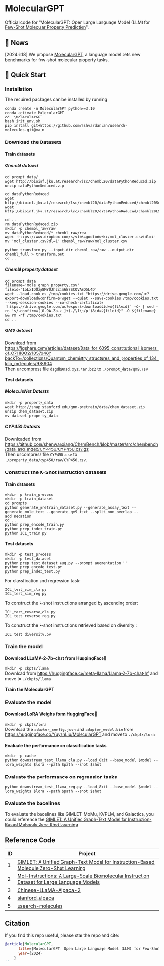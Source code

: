 # MolecularGPT
Official code for "[MolecularGPT: Open Large Language Model (LLM) for Few-Shot Molecular Property Prediction](https://arxiv.org/pdf/2406.12950)".

## 📌 News
[2024.6.18] We propose [MolecularGPT](https://arxiv.org/pdf/2406.12950), a language model sets new benchmarks for few-shot molecular property tasks.

## 🚀 Quick Start
### Installation
The required packages can be installed by running
```
conda create -n MolecularGPT python==3.10
conda activate MolecularGPT
cd .\MolecularGPT 
bash init_env.sh 
pip install git+https://github.com/ashvardanian/usearch-molecules.git@main
```
### Download the Datasets
#### Train datasets

##### Chembl dataset
```
cd prompt_data/ 
wget http://bioinf.jku.at/research/lsc/chembl20/dataPythonReduced.zip 
unzip dataPythonReduced.zip 

cd dataPythonReduced 
wget http://bioinf.jku.at/research/lsc/chembl20/dataPythonReduced/chembl20Smiles.pckl 
wget http://bioinf.jku.at/research/lsc/chembl20/dataPythonReduced/chembl20LSTM.pckl 

cd .. 
rm dataPythonReduced.zip 
mkdir -p chembl_raw/raw 
mv dataPythonReduced/* chembl_raw/raw 
wget 'https://www.dropbox.com/s/vi084g0ol06wzkt/mol_cluster.csv?dl=1' 
mv 'mol_cluster.csv?dl=1' chembl_raw/raw/mol_cluster.csv

python transform.py --input-dir chembl_raw/raw --output-dir chembl_full > transform.out 
cd .. 
```
##### Chembl property dataset
```
cd prompt_data
filename='mole_graph_property.csv'
fileid='1oLxIDOzp8MY0Jhzc1m6E7SCOVAZO5L4D'
wget --load-cookies /tmp/cookies.txt "https://drive.google.com/uc?export=download&confirm=$(wget --quiet --save-cookies /tmp/cookies.txt --keep-session-cookies --no-check-certificate 'https://drive.google.com/uc?export=download&id=${fileid}' -O- | sed -rn 's/.confirm=([0-9A-Za-z_]+)./\1\n/p')&id=${fileid}" -O ${filename} && rm -rf /tmp/cookies.txt
cd ..
```
##### QM9 dataset
Download from https://figshare.com/articles/dataset/Data_for_6095_constitutional_isomers_of_C7H10O2/1057646?backTo=/collections/Quantum_chemistry_structures_and_properties_of_134_kilo_molecules/978904 \
Then uncompress file `dsgdb9nsd.xyz.tar.bz2` to `./prompt_data/qm9.csv`

#### Test datasets
##### MoleculeNet Datasts 
```
mkdir -p property_data
wget http://snap.stanford.edu/gnn-pretrain/data/chem_dataset.zip
unzip chem_dataset.zip
mv dataset property_data
```
##### CYP450 Datasts 
Downloaded from https://github.com/shenwanxiang/ChemBench/blob/master/src/chembench/data_and_index/CYP450/CYP450.csv.gz \
Then uncompress file `CYP450.csv` to `./property_data/cyp450/raw/CYP450.csv`.
### Construct the K-Shot instruction datasets
#### Train datasets

```
mkdir -p train_process
mkdir -p train_dataset
cd prompts
python generate_pretrain_dataset.py --generate_assay_text --generate_mole_text --generate_qm9_text --split_non_overlap --add_negation
cd ..
python prep_encode_train.py
python prep_index_train.py
python ICL_train.py
```

#### Test datasets
```
mkdir -p test_process
mkdir -p test_dataset
python prep_test_dataset_aug.py --prompt_augmentation ''
python prep_encode_test.py
python prep_index_test.py
```
For classfication and regression task:
```
ICL_test_sim_cls.py
ICL_test_sim_reg.py
```
To construct the k-shot instructions arranged by ascending order: 
```
ICL_test_reverse_cls.py
ICL_test_reverse_reg.py
```
To construct the k-shot instructions retrieved based on diversity : 
```
ICL_test_diversity.py
```

### Train the model
#### Download LLaMA-2-7b-chat from HuggingFace🤗
```mkdir -p ckpts/llama``` \
Download from https://huggingface.co/meta-llama/Llama-2-7b-chat-hf and move to `./ckpts/llama`
#### Train the MolecularGPT

### Evaluate the model
#### Download LoRA Weighs form HuggingFace🤗
```mkdir -p ckpts/lora``` \
Download the `adapter_config.json` and `adapter_model.bin` from https://huggingface.co/YuyanLiu/MolecularGPT and move to `./ckpts/lora`
#### Evaluate the performance on classification tasks 
```
mkdir -p cache
python downstream_test_llama_cla.py --load_8bit --base_model $model --lora_weights $lora --path $path --shot $shot
```
### Evaluate the performance on regression tasks 
```
python downstream_test_llama_reg.py --load_8bit --base_model $model --lora_weights $lora --path $path --shot $shot
``` 
### Evaluate the bacelines
To evaluate the bacelines like GIMLET, MoMu, KVPLM, and Galactica, you could reference the [GIMLET: A Unified Graph-Text Model for Instruction-Based Molecule Zero-Shot Learning](https://github.com/zhao-ht/GIMLET) 

## Reference Code

| **ID** | **Project** | 
|--------|---------|
| 1      | [GIMLET: A Unified Graph-Text Model for Instruction-Based Molecule Zero-Shot Learning](https://github.com/zhao-ht/GIMLET)      | 
| 2      | [Mol-Instructions: A Large-Scale Biomolecular Instruction Dataset for Large Language Models](https://github.com/zjunlp/Mol-Instructions) | 
| 3      | [Chinese-LLaMA-Alpaca-2](https://github.com/ymcui/Chinese-LLaMA-Alpaca-2) |
| 4      | [stanford_alpaca](https://github.com/tatsu-lab/stanford_alpaca) |
| 5      | [usearch-molecules](https://github.com/ashvardanian/usearch-molecules) |


## Citation

If you find this repo useful, please star the repo and cite:

```bibtex
@article{MolecularGPT,
      title={MolecularGPT: Open Large Language Model (LLM) for Few-Shot Molecular Property Prediction},
      year={2024}
    }
``
